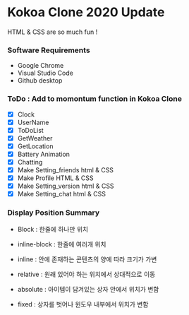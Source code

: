 # Kokoa Clone 2020 Update

HTML & CSS are so much fun !

### Software Requirements

- Google Chrome
- Visual Studio Code
- Github desktop

### ToDo : Add to momontum function in Kokoa Clone

- [x] Clock
- [x] UserName
- [x] ToDoList
- [x] GetWeather
- [x] GetLocation
- [x] Battery Animation
- [x] Chatting
- [x] Make Setting_friends html & CSS
- [x] Make Profile HTML & CSS
- [x] Make Setting_version html & CSS
- [x] Make Setting_chat html & CSS

### Display Position Summary

- Block : 한줄에 하나만 위치
- inline-block : 한줄에 여러개 위치
- inline : 안에 존재하는 콘텐츠의 양에 따라 크기가 가변

- relative : 원래 있어야 하는 위치에서 상대적으로 이동
- absolute : 아이템이 담겨있는 상자 안에서 위치가 변함
- fixed : 상자를 벗어나 윈도우 내부에서 위치가 변함
